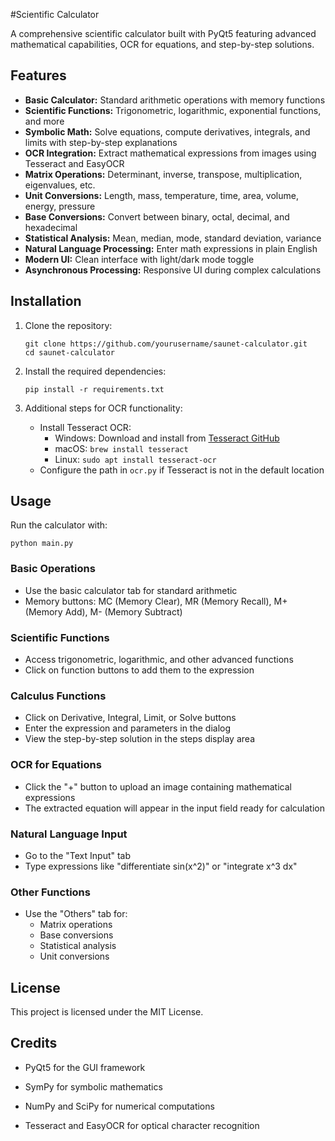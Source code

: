 #Scientific Calculator

A comprehensive scientific calculator built with PyQt5 featuring advanced mathematical capabilities, OCR for equations, and step-by-step solutions.

## Features

- **Basic Calculator:** Standard arithmetic operations with memory functions
- **Scientific Functions:** Trigonometric, logarithmic, exponential functions, and more
- **Symbolic Math:** Solve equations, compute derivatives, integrals, and limits with step-by-step explanations
- **OCR Integration:** Extract mathematical expressions from images using Tesseract and EasyOCR
- **Matrix Operations:** Determinant, inverse, transpose, multiplication, eigenvalues, etc.
- **Unit Conversions:** Length, mass, temperature, time, area, volume, energy, pressure
- **Base Conversions:** Convert between binary, octal, decimal, and hexadecimal
- **Statistical Analysis:** Mean, median, mode, standard deviation, variance
- **Natural Language Processing:** Enter math expressions in plain English
- **Modern UI:** Clean interface with light/dark mode toggle
- **Asynchronous Processing:** Responsive UI during complex calculations

## Installation

1. Clone the repository:
   ```
   git clone https://github.com/yourusername/saunet-calculator.git
   cd saunet-calculator
   ```

2. Install the required dependencies:
   ```
   pip install -r requirements.txt
   ```

3. Additional steps for OCR functionality:
   - Install Tesseract OCR:
     - Windows: Download and install from [Tesseract GitHub](https://github.com/UB-Mannheim/tesseract/wiki)
     - macOS: `brew install tesseract`
     - Linux: `sudo apt install tesseract-ocr`
   - Configure the path in `ocr.py` if Tesseract is not in the default location

## Usage

Run the calculator with:
```
python main.py
```

### Basic Operations
- Use the basic calculator tab for standard arithmetic
- Memory buttons: MC (Memory Clear), MR (Memory Recall), M+ (Memory Add), M- (Memory Subtract)

### Scientific Functions
- Access trigonometric, logarithmic, and other advanced functions
- Click on function buttons to add them to the expression

### Calculus Functions
- Click on Derivative, Integral, Limit, or Solve buttons
- Enter the expression and parameters in the dialog
- View the step-by-step solution in the steps display area

### OCR for Equations
- Click the "+" button to upload an image containing mathematical expressions
- The extracted equation will appear in the input field ready for calculation

### Natural Language Input
- Go to the "Text Input" tab
- Type expressions like "differentiate sin(x^2)" or "integrate x^3 dx"

### Other Functions
- Use the "Others" tab for:
  - Matrix operations
  - Base conversions
  - Statistical analysis
  - Unit conversions

## License

This project is licensed under the MIT License.

## Credits

- PyQt5 for the GUI framework
- SymPy for symbolic mathematics
- NumPy and SciPy for numerical computations

- Tesseract and EasyOCR for optical character recognition 
